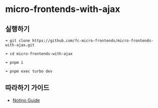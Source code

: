 # micro-frontends-with-ajax

## 실행하기

```
➜ git clone https://github.com/fc-micro-frontends/micro-frontends-with-ajax.git

➜ cd micro-frontends-with-ajax

➜ pnpm i

➜ pnpm exec turbo dev
```

## 따라하기 가이드

- [Notino Guide](https://2woongjae.notion.site/Ajax-60422c0969834f5db168dc21cda0df55)
